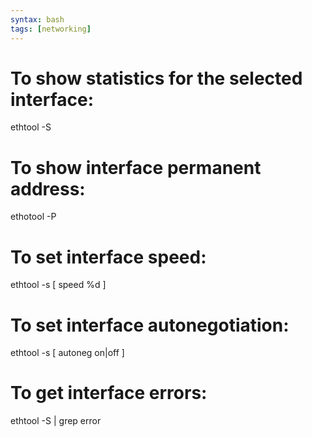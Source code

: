 ```yaml
---
syntax: bash
tags: [networking] 
---
```

# To show statistics for the selected interface:
ethtool -S <interface>

# To show interface permanent address:
ethotool -P <interface>

# To set interface speed:
ethtool -s <interface> [ speed %d ]

# To set interface autonegotiation:
ethtool -s <interface> [ autoneg on|off ]

# To get interface errors:
ethtool -S <interface> | grep error
